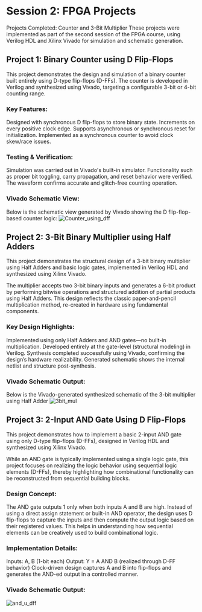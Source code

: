 # Session 2: FPGA Projects
Projects Completed: Counter and 3-Bit Multiplier
These projects were implemented as part of the second session of the FPGA course, using Verilog HDL and Xilinx Vivado for simulation and schematic generation.

## Project 1: Binary Counter using D Flip-Flops
This project demonstrates the design and simulation of a binary counter built entirely using D-type flip-flops (D-FFs). The counter is developed in Verilog and synthesized using Vivado, targeting a configurable 3-bit or 4-bit counting range.

### Key Features:
Designed with synchronous D flip-flops to store binary state.
Increments on every positive clock edge.
Supports asynchronous or synchronous reset for initialization.
Implemented as a synchronous counter to avoid clock skew/race issues.

### Testing & Verification:
Simulation was carried out in Vivado's built-in simulator.
Functionality such as proper bit toggling, carry propagation, and reset behavior were verified.
The waveform confirms accurate and glitch-free counting operation.

### Vivado Schematic View:
Below is the schematic view generated by Vivado showing the D flip-flop-based counter logic:
![Counter_using_dff](https://github.com/user-attachments/assets/dcedd224-d59c-4a19-a923-fb0fb49ce108)

## Project 2: 3-Bit Binary Multiplier using Half Adders
This project demonstrates the structural design of a 3-bit binary multiplier using Half Adders and basic logic gates, implemented in Verilog HDL and synthesized using Xilinx Vivado.

The multiplier accepts two 3-bit binary inputs and generates a 6-bit product by performing bitwise operations and structured addition of partial products using Half Adders. This design reflects the classic paper-and-pencil multiplication method, re-created in hardware using fundamental components.

### Key Design Highlights:
Implemented using only Half Adders and AND gates—no built-in multiplication.
Developed entirely at the gate-level (structural modeling) in Verilog.
Synthesis completed successfully using Vivado, confirming the design’s hardware realizability.
Generated schematic shows the internal netlist and structure post-synthesis.

### Vivado Schematic Output:
Below is the Vivado-generated synthesized schematic of the 3-bit multiplier using Half Adder
![3bit_mul](https://github.com/user-attachments/assets/24504da3-815c-440e-b4d3-9aaacb471dc7)

## Project 3: 2-Input AND Gate Using D Flip-Flops
This project demonstrates how to implement a basic 2-input AND gate using only D-type flip-flops (D-FFs), designed in Verilog HDL and synthesized using Xilinx Vivado.

While an AND gate is typically implemented using a single logic gate, this project focuses on realizing the logic behavior using sequential logic elements (D-FFs), thereby highlighting how combinational functionality can be reconstructed from sequential building blocks.

### Design Concept:
The AND gate outputs 1 only when both inputs A and B are high.
Instead of using a direct assign statement or built-in AND operator, the design uses D flip-flops to capture the inputs and then compute the output logic based on their registered values.
This helps in understanding how sequential elements can be creatively used to build combinational logic.

### Implementation Details:
Inputs: A, B (1-bit each)
Output: Y = A AND B (realized through D-FF behavior)
Clock-driven design captures A and B into flip-flops and generates the AND-ed output in a controlled manner.

### Vivado Schematic Output:
![and_u_dff](https://github.com/user-attachments/assets/2b994861-477b-4b1b-bb9f-36d3de4c0ea4)
